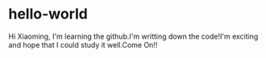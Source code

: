 # hello-world
Hi Xiaoming,
I'm learning the github.I'm writting down the code!I'm exciting and hope that I could study it well.Come On!!
